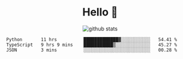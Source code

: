 <h1 align="center">Hello 👋 </h3>

<p align="center">
  <img src="https://github-readme-stats.vercel.app/api?username=syeehyn&hide=stars,prs,issues,contribs&count_private=true&hide_title=true" alt="github stats" />
</p>

<!--START_SECTION:waka-->
```text
Python       11 hrs          █████████████▓░░░░░░░░░░░   54.41 % 
TypeScript   9 hrs 9 mins    ███████████▒░░░░░░░░░░░░░   45.27 % 
JSON         3 mins          ░░░░░░░░░░░░░░░░░░░░░░░░░   00.28 % 
```
<!--END_SECTION:waka-->
